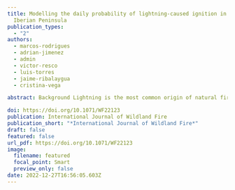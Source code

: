 ```yaml
---
title: Modelling the daily probability of lightning-caused ignition in the
  Iberian Peninsula
publication_types:
  - "2"
authors:
  - marcos-rodrigues
  - adrian-jimenez
  - admin
  - victor-resco
  - luis-torres
  - jaime-ribalaygua
  - cristina-vega

abstract: Background Lightning is the most common origin of natural fires, being strongly linked to specific synoptic conditions associated with atmospheric instability, such as dry thunderstorms; dry fuels are required for ignition to take place and for subsequent propagation. Aims The aim was to predict the daily probability of ignition by exploiting a large dataset of lightning and fire data to anticipate ignition over the entire Iberian Peninsula. Methods We trained and tested a machine learning model using lightning strikes (>17 million) in the period 2009–2015. For each lightning strike, we extracted information relating to fuel condition, structural features of vegetation, topography, and the specific characteristics of the strikes (polarity, intensity and flash density). Key results Naturally triggered ignitions are typically initiated at higher elevations (above 1000 m above sea level) under conditions of low dead fuel moisture (<10–13%) and moderate live moisture content (Drought Code > 300). Negative-polarity lightning strikes (−10 kA) appear to trigger fires more frequently. Conclusions and implications Our approach was able to provide ignition forecasts at multiple temporal and spatial scales, thus enhancing forest fire risk assessment systems.

doi: https://doi.org/10.1071/WF22123
publication: International Journal of Wildland Fire
publication_short: "*International Journal of Wildland Fire*"
draft: false
featured: false
url_pdf: https://doi.org/10.1071/WF22123
image:
  filename: featured
  focal_point: Smart
  preview_only: false
date: 2022-12-27T16:56:05.603Z
---
```

